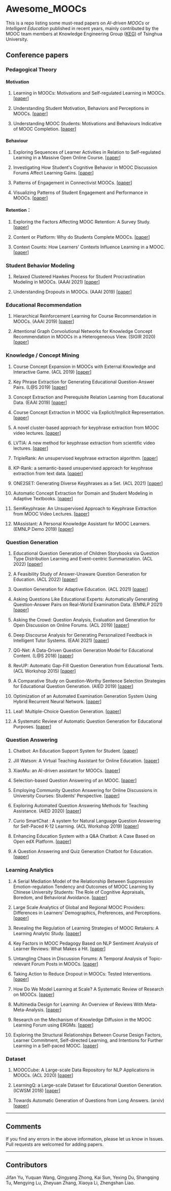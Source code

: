 # Awesome_MOOCs
This is a repo listing some must-read papers on *AI-driven MOOCs* or *Intelligent Education* published in recent years, mainly contributed by the MOOC team members at Knowledge Engineering Group ([KEG](http://keg.cs.tsinghua.edu.cn/)) of Tsinghua University.

## Conference papers

### Pedagogical Theory

#### Motivation
1. Learning in MOOCs: Motivations and Self-regulated Learning in MOOCs. [[paper](https://www.sciencedirect.com/science/article/pii/S1096751615300099)]

2. Understanding Student Motivation, Behaviors and Perceptions in MOOCs. [[paper](https://dl.acm.org/doi/abs/10.1145/2675133.2675217)]

3. Understanding MOOC Students: Motivations and Behaviours Indicative of MOOC Completion. [[paper](https://onlinelibrary.wiley.com/doi/full/10.1111/jcal.12131)]

#### Behaviour

1. Exploring Sequences of Learner Activities in Relation to Self-regulated Learning in a Massive Open Online Course. [[paper](https://www.sciencedirect.com/science/article/pii/S0360131519301423)]

2. Investigating How Student's Cognitive Behavior in MOOC Discussion Forums Affect Learning Gains. [[paper](https://eric.ed.gov/?id=ED560568)]

3. Patterns of Engagement in Connectivist MOOCs. [[paper](https://eprints.gla.ac.uk/186192/)]

4. Visualizing Patterns of Student Engagement and Performance in MOOCs. [[paper](https://dl.acm.org/doi/abs/10.1145/2567574.2567586)]

#### Retention：

1. Exploring the Factors Affecting MOOC Retention: A Survey Study. [[paper](https://sciencedirect.53yu.com/science/article/pii/S0360131516300793)]

2. Content or Platform: Why do Students Complete MOOCs. [[paper](https://www.upenn.edu/learninganalytics/ryanbaker/Wang-Merlot-JOLT.pdf)]


3. Context Counts: How Learners' Contexts Influence Learning in a MOOC. [[paper](https://sciencedirect.53yu.com/science/article/pii/S0360131515300683)]

### Student Behavior Modeling

1. Relaxed Clustered Hawkes Process for Student Procrastination Modeling in MOOCs. (AAAI 2021) [[paper](https://ojs.aaai.org/index.php/AAAI/article/download/16589/16396)] 

2. Understanding Dropouts in MOOCs. (AAAI 2019) [[paper](https://ojs.aaai.org/index.php/AAAI/article/view/3825/3703)] 

### Educational Recommendation

1. Hierarchical Reinforcement Learning for Course Recommendation in MOOCs. (AAAI 2019) [[paper](https://ojs.aaai.org/index.php/AAAI/article/download/3815/3693)] 

2. Attentional Graph Convolutional Networks for Knowledge Concept Recommendation in MOOCs in a Heterogeneous View. (SIGIR 2020) [[paper](https://dl.acm.org/doi/pdf/10.1145/3397271.3401057)] 

### Knowledge / Concept Mining

1. Course Concept Expansion in MOOCs with External Knowledge and Interactive Game. (ACL 2019) [[paper](https://arxiv.org/pdf/1909.07739)]  

2. Key Phrase Extraction for Generating Educational Question-Answer Pairs. (L@S 2019) [[paper](https://dl.acm.org/doi/10.1145/3330430.3333636)]

3. Concept Extraction and Prerequisite Relation Learning from Educational Data. (EAAI 2019) [[paper](https://ojs.aaai.org/index.php/AAAI/article/view/5033)]

4. Course Concept Extraction in MOOC via Explicit/Implicit Representation. [[paper](https://ieeexplore.ieee.org/document/8411876)]

5. A novel cluster-based approach for keyphrase extraction from MOOC video lectures. [[paper](https://link.springer.com/article/10.1007/s10115-021-01568-2)]

6. LVTIA: A new method for keyphrase extraction from scientific video lectures. [[paper](https://www.sciencedirect.com/science/article/abs/pii/S030645732100279X?casa_token=bZv6WBXfRNgAAAAA:N8hJdpRWNRCxoYwRIV_kqwQCkQRXgNbq2Eb5xpK-mBo1kXiZwW3dDg_77gfpvjIBQKuZwJs)]

7. TripleRank: An unsupervised keyphrase extraction algorithm. [[paper](https://www.sciencedirect.com/science/article/abs/pii/S095070512100109X)]

8. KP-Rank: a semantic-based unsupervised approach for keyphrase extraction from text data. [[paper](https://link.springer.com/article/10.1007/s11042-020-10215-x)]

9. ONE2SET: Generating Diverse Keyphrases as a Set. (ACL 2021) [[paper](https://aclanthology.org/2021.acl-long.354.pdf)]

10. Automatic Concept Extraction for Domain and Student Modeling in Adaptive Textbooks. [[paper](https://link.springer.com/article/10.1007/s40593-020-00207-1)]

11. SemKeyphrase: An Unsupervised Approach to Keyphrase Extraction from MOOC Video Lectures. [[paper](https://ieeexplore.ieee.org/document/8909500)]

2. MAssistant: A Personal Knowledge Assistant for MOOC Learners. (EMNLP Demo 2019) [[paper](https://aclanthology.org/D19-3023.pdf)] 

### Question Generation

1. Educational Question Generation of Children Storybooks via Question Type Distribution Learning and Event-centric Summarization. (ACL 2022) [[paper](https://arxiv.org/pdf/2203.14187.pdf)]  

2. A Feasibility Study of Answer-Unaware Question Generation for Education. (ACL 2022) [[paper](https://arxiv.org/pdf/2203.08685.pdf)] 

3. Question Generation for Adaptive Education. (ACL 2021) [[paper](https://arxiv.org/pdf/2106.04262.pdf)] 

4. Asking Questions Like Educational Experts: Automatically Generating Question-Answer Pairs on Real-World Examination Data. (EMNLP 2021) [[paper](https://arxiv.org/pdf/2109.05179.pdf)] 

5. Asking the Crowd: Question Analysis, Evaluation and Generation for Open Discussion on Online Forums. (ACL 2019) [[paper](https://aclanthology.org/P19-1497.pdf)] 

6. Deep Discourse Analysis for Generating Personalized Feedback in Intelligent Tutor Systems. (EAAI 2021) [[paper](https://www.aaai.org/AAAI21Papers/EAAI-68.GrenanderM.pdf)] 

7. QG-Net: A Data-Driven Question Generation Model for Educational Content. (L@S 2018) [[paper](https://dl.acm.org/doi/pdf/10.1145/3231644.3231654)] 

8. RevUP: Automatic Gap-Fill Question Generation from Educational Texts. (ACL Workshop 2015) [[paper](https://aclanthology.org/W15-0618.pdf)] 

9. A Comparative Study on Question-Worthy Sentence Selection Strategies for Educational Question Generation. (AIED 2019) [[paper](https://link.springer.com/chapter/10.1007/978-3-030-23204-7_6)] 

10. Optimization of an Automated Examination Generation System Using Hybrid Recurrent Neural Network. [[paper](https://papers.ssrn.com/sol3/papers.cfm?abstract_id=3750363)] 

11. Leaf: Multiple-Choice Question Generation. [[paper](https://arxiv.org/pdf/2201.09012.pdf)] 

12. A Systematic Review of Automatic Question Generation for Educational Purposes. [[paper](https://link.springer.com/content/pdf/10.1007/s40593-019-00186-y.pdf)] 

### Question Answering

1. Chatbot: An Education Support System for Student. [[paper](https://link.springer.com/chapter/10.1007/978-3-030-01689-0_23)]

2. Jill Watson: A Virtual Teaching Assistant for Online Education. [[paper](https://www.taylorfrancis.com/chapters/edit/10.4324/9781351186193-7/jill-watson-ashok-goel-lalith-polepeddi)]

3. XiaoMu: an AI-driven assistant for MOOCs. [[paper](http://scis.scichina.com/en/2021/164101.pdf)]

4. Selection-based Question Answering of an MOOC. [[paper](https://arxiv.org/abs/1911.07629)]

5. Employing Community Question Answering for Online Discussions in University Courses: Students’ Perspective. [[paper](https://www.sciencedirect.com/science/article/pii/S0360131519300466)]

6. Exploring Automated Question Answering Methods for Teaching Assistance. (AIED 2020) [[paper](https://link.springer.com/chapter/10.1007/978-3-030-52237-7_49)]

7. Curio SmartChat : A system for Natural Language Question Answering for Self-Paced K-12 Learning. (ACL Workshop 2019) [[paper](https://aclanthology.org/W19-4435/)]

8. Enhancing Education System with a Q&A Chatbot: A Case Based on Open edX Platform. [[paper](https://link.springer.com/chapter/10.1007/978-3-030-73882-2_59)]

9. A Question Answering and Quiz Generation Chatbot for Education. [[paper](https://www.researchgate.net/profile/Jaya-Nirmala/publication/340811533_A_Question_Answering_and_Quiz_Generation_Chatbot_for_Education/links/60ed1f31fb568a7098a69154/A-Question-Answering-and-Quiz-Generation-Chatbot-for-Education.pdf)]

### Learning Analytics

1. A Serial Mediation Model of the Relationship Between Suppression Emotion-regulation Tendency and Outcomes of MOOC Learning by Chinese University Students: The Role of Cognitive Appraisals, Boredom, and Behavioral Avoidance. [[paper](https://linkinghub.elsevier.com/retrieve/pii/S0360131522001208)]

2. Large Scale Analytics of Global and Regional MOOC Providers: Differences in Learners’ Demographics, Preferences, and Perceptions. [[paper](https://www.sciencedirect.com/science/article/pii/S0360131521003031)]

3. Revealing the Regulation of Learning Strategies of MOOC Retakers: A Learning Analytic Study. [[paper](	https://linkinghub.elsevier.com/retrieve/pii/S0360131521002815)]

4. Key Factors in MOOC Pedagogy Based on NLP Sentiment Analysis of Learner Reviews: What Makes a Hit. [[paper](https://www.sciencedirect.com/science/article/pii/S0360131521002311)]

5. Untangling Chaos in Discussion Forums: A Temporal Analysis of Topic-relevant Forum Posts in MOOCs. [[paper](https://www.sciencedirect.com/science/article/pii/S0360131521002797)]

6. Taking Action to Reduce Dropout in MOOCs: Tested Interventions. [[paper](https://www.sciencedirect.com/science/article/pii/S036013152100289X)]

7. How Do We Model Learning at Scale? A Systematic Review of Research on MOOCs. [[paper](http://journals.sagepub.com/doi/10.3102/0034654317740335)]

8. Multimedia Design for Learning: An Overview of Reviews With Meta-Meta-Analysis. [[paper](http://journals.sagepub.com/doi/10.3102/00346543211052329)]

9. Research on the Mechanism of Knowledge Diffusion in the MOOC Learning Forum using ERGMs. [[paper](https://www.sciencedirect.com/science/article/pii/S036013152100172X)]

10. Exploring the Structural Relationships Between Course Design Factors, Learner Commitment, Self-directed Learning, and Intentions for Further Learning in a Self-paced MOOC. [[paper](https://www.sciencedirect.com/science/article/pii/S0360131521000488)]

### Dataset

1. MOOCCube: A Large-scale Data Repository for NLP Applications in MOOCs. (ACL 2020) [[paper](https://aclanthology.org/2020.acl-main.285.pdf)] 

2. LearningQ: a Large-scale Dataset for Educational Question Generation. (ICWSM 2018) [[paper](https://www.aaai.org/ocs/index.php/ICWSM/ICWSM18/paper/viewFile/17857/17040)] 

3. Towards Automatic Generation of Questions from Long Answers. (arxiv) [[paper](https://arxiv.org/pdf/2004.05109.pdf)] 

***

## Comments
If you find any errors in the above information, please let us know in Issues. Pull requests are welcomed for adding papers.

***

## Contributors

Jifan Yu, Yuquan Wang, Qingyang Zhong, Kai Sun, Yexing Du, Shangqing Tu, Mengying Lu, Zheyuan Zhang, Xiaoya Li, Zhengshan Liao.
